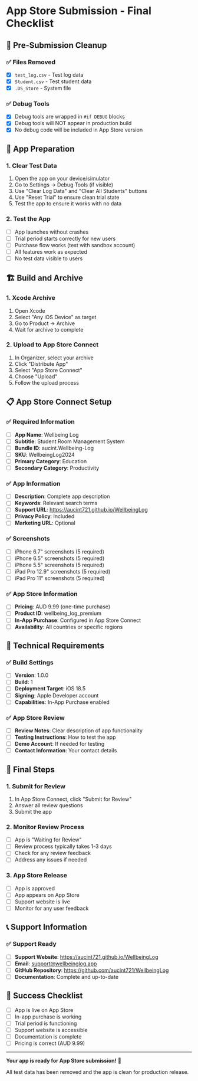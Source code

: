 # App Store Submission - Final Checklist

## 🧹 Pre-Submission Cleanup

### ✅ Files Removed
- [x] `test_log.csv` - Test log data
- [x] `Student.csv` - Test student data  
- [x] `.DS_Store` - System file

### ✅ Debug Tools
- [x] Debug tools are wrapped in `#if DEBUG` blocks
- [x] Debug tools will NOT appear in production build
- [x] No debug code will be included in App Store version

## 📱 App Preparation

### 1. **Clear Test Data**
1. Open the app on your device/simulator
2. Go to Settings → Debug Tools (if visible)
3. Use "Clear Log Data" and "Clear All Students" buttons
4. Use "Reset Trial" to ensure clean trial state
5. Test the app to ensure it works with no data

### 2. **Test the App**
- [ ] App launches without crashes
- [ ] Trial period starts correctly for new users
- [ ] Purchase flow works (test with sandbox account)
- [ ] All features work as expected
- [ ] No test data visible to users

## 🏗️ Build and Archive

### 1. **Xcode Archive**
1. Open Xcode
2. Select "Any iOS Device" as target
3. Go to Product → Archive
4. Wait for archive to complete

### 2. **Upload to App Store Connect**
1. In Organizer, select your archive
2. Click "Distribute App"
3. Select "App Store Connect"
4. Choose "Upload"
5. Follow the upload process

## 📋 App Store Connect Setup

### ✅ Required Information
- [ ] **App Name**: Wellbeing Log
- [ ] **Subtitle**: Student Room Management System
- [ ] **Bundle ID**: aucint.Wellbeing-Log
- [ ] **SKU**: WellbeingLog2024
- [ ] **Primary Category**: Education
- [ ] **Secondary Category**: Productivity

### ✅ App Information
- [ ] **Description**: Complete app description
- [ ] **Keywords**: Relevant search terms
- [ ] **Support URL**: https://aucint721.github.io/WellbeingLog
- [ ] **Privacy Policy**: Included
- [ ] **Marketing URL**: Optional

### ✅ Screenshots
- [ ] iPhone 6.7" screenshots (5 required)
- [ ] iPhone 6.5" screenshots (5 required)  
- [ ] iPhone 5.5" screenshots (5 required)
- [ ] iPad Pro 12.9" screenshots (5 required)
- [ ] iPad Pro 11" screenshots (5 required)

### ✅ App Store Information
- [ ] **Pricing**: AUD 9.99 (one-time purchase)
- [ ] **Product ID**: wellbeing_log_premium
- [ ] **In-App Purchase**: Configured in App Store Connect
- [ ] **Availability**: All countries or specific regions

## 🔧 Technical Requirements

### ✅ Build Settings
- [ ] **Version**: 1.0.0
- [ ] **Build**: 1
- [ ] **Deployment Target**: iOS 18.5
- [ ] **Signing**: Apple Developer account
- [ ] **Capabilities**: In-App Purchase enabled

### ✅ App Store Review
- [ ] **Review Notes**: Clear description of app functionality
- [ ] **Testing Instructions**: How to test the app
- [ ] **Demo Account**: If needed for testing
- [ ] **Contact Information**: Your contact details

## 🚀 Final Steps

### 1. **Submit for Review**
1. In App Store Connect, click "Submit for Review"
2. Answer all review questions
3. Submit the app

### 2. **Monitor Review Process**
- [ ] App is "Waiting for Review"
- [ ] Review process typically takes 1-3 days
- [ ] Check for any review feedback
- [ ] Address any issues if needed

### 3. **App Store Release**
- [ ] App is approved
- [ ] App appears on App Store
- [ ] Support website is live
- [ ] Monitor for any user feedback

## 📞 Support Information

### ✅ Support Ready
- [ ] **Support Website**: https://aucint721.github.io/WellbeingLog
- [ ] **Email**: support@wellbeinglog.app
- [ ] **GitHub Repository**: https://github.com/aucint721/WellbeingLog
- [ ] **Documentation**: Complete and up-to-date

## 🎉 Success Checklist

- [ ] App is live on App Store
- [ ] In-app purchase is working
- [ ] Trial period is functioning
- [ ] Support website is accessible
- [ ] Documentation is complete
- [ ] Pricing is correct (AUD 9.99)

---

**Your app is ready for App Store submission!** 🚀

All test data has been removed and the app is clean for production release. 